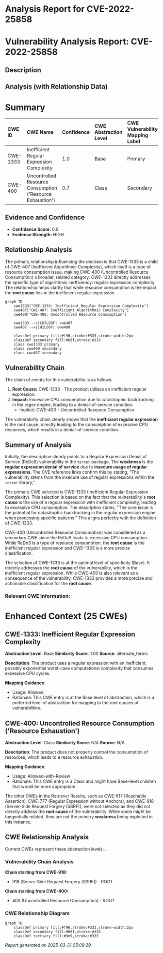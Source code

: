 # Analysis Report for CVE-2022-25858

# Vulnerability Analysis Report: CVE-2022-25858

## Description



## Analysis (with Relationship Data)

# Summary
| CWE ID  | CWE Name                                                           | Confidence | CWE Abstraction Level | CWE Vulnerability Mapping Label | CWE-Vulnerability Mapping Notes |
| :-------- | :----------------------------------------------------------------- | :--------- | :-------------------- | :------------------------------ | :------------------------------ |
| CWE-1333 | Inefficient Regular Expression Complexity                         | 1.0        | Base                  | Primary                         | Allowed                       |
| CWE-400 | Uncontrolled Resource Consumption ('Resource Exhaustion')   | 0.7        | Class                   | Secondary                      | Allowed-with-Review         |

## Evidence and Confidence

*   **Confidence Score:** 0.9
*   **Evidence Strength:** HIGH

## Relationship Analysis
The primary relationship influencing the decision is that CWE-1333 is a child of CWE-407 (Inefficient Algorithmic Complexity), which itself is a type of resource consumption issue, making CWE-400 (Uncontrolled Resource Consumption) a broader, related category. CWE-1333 directly addresses the specific type of algorithmic inefficiency: regular expression complexity. The relationship helps clarify that while resource consumption is the impact, the **root cause** lies in the inefficient regular expression.

```mermaid
graph TD
    cwe1333["CWE-1333: Inefficient Regular Expression Complexity"]
    cwe407["CWE-407: Inefficient Algorithmic Complexity"]
    cwe400["CWE-400: Uncontrolled Resource Consumption"]
    
    cwe1333 -->|CHILDOF| cwe407
    cwe407 -->|CHILDOF| cwe400

    classDef primary fill:#f96,stroke:#333,stroke-width:2px
    classDef secondary fill:#69f,stroke:#333
    class cwe1333 primary
    class cwe400 secondary
    class cwe407 secondary
```

## Vulnerability Chain
The chain of events for this vulnerability is as follows:

1.  **Root Cause:** CWE-1333 - The product utilizes an inefficient regular expression.
2.  **Impact:** Excessive CPU consumption due to catastrophic backtracking in the regex engine, leading to a denial-of-service condition.
    *   Implicit: CWE-400 - Uncontrolled Resource Consumption

The vulnerability chain clearly shows that the **inefficient regular expression** is the root cause, directly leading to the consumption of excessive CPU resources, which results in a denial-of-service condition.

## Summary of Analysis
Initially, the description clearly points to a Regular Expression Denial of Service (ReDoS) vulnerability in the `terser` package. The **weakness** is the **regular expression denial of service** due to **insecure usage of regular expressions**. The CVE reference links confirm this by stating, "The vulnerability stems from the insecure use of regular expressions within the `terser` library,".

The primary CWE selected is CWE-1333 (Inefficient Regular Expression Complexity). This selection is based on the fact that the vulnerability's **root cause** is the use of a regular expression with inefficient complexity, leading to excessive CPU consumption. The description states, "The core issue is the potential for catastrophic backtracking in the regular expression engine when processing specific patterns." This aligns perfectly with the definition of CWE-1333.

CWE-400 (Uncontrolled Resource Consumption) was considered as a secondary CWE since the ReDoS leads to excessive CPU consumption. While ReDoS is a type of resource consumption, the **root cause** is the inefficient regular expression and CWE-1333 is a more precise classification.

The selection of CWE-1333 is at the optimal level of specificity (Base). It directly addresses the **root cause** of the vulnerability, which is the inefficient regular expression. While CWE-400 is also relevant as a consequence of the vulnerability, CWE-1333 provides a more precise and actionable classification for the **root cause**.
### Relevant CWE Information:

# Enhanced Context (25 CWEs)

## CWE-1333: Inefficient Regular Expression Complexity
**Abstraction Level**: Base
**Similarity Score**: 1.00
**Source**: alternate_terms

**Description**:
The product uses a regular expression with an inefficient, possibly exponential worst-case computational complexity that consumes excessive CPU cycles.

**Mapping Guidance**:
- Usage: Allowed
- Rationale: This CWE entry is at the Base level of abstraction, which is a preferred level of abstraction for mapping to the root causes of vulnerabilities.

## CWE-400: Uncontrolled Resource Consumption ('Resource Exhaustion')
**Abstraction Level**: Class
**Similarity Score**: N/A
**Source**: N/A

**Description**:
The product does not properly control the consumption of resources, which leads to a resource exhaustion.

**Mapping Guidance**:
- Usage: Allowed-with-Review
- Rationale: This CWE entry is a Class and might have Base-level children that would be more appropriate.

The other CWEs in the Retriever Results, such as CWE-617 (Reachable Assertion), CWE-777 (Regular Expression without Anchors), and CWE-918 (Server-Side Request Forgery (SSRF)), were not selected as they did not directly address the **root cause** of the vulnerability. While some might be tangentially related, they are not the primary **weakness** being exploited in this instance.


## CWE Relationship Analysis

Current CWEs represent these abstraction levels: .


### Vulnerability Chain Analysis

**Chain starting from CWE-918:**
- 918 (Server-Side Request Forgery (SSRF)) - ROOT


**Chain starting from CWE-400:**
- 400 (Uncontrolled Resource Consumption) - ROOT



### CWE Relationship Diagram

```mermaid
graph TD
    classDef primary fill:#f96,stroke:#333,stroke-width:2px
    classDef secondary fill:#69f,stroke:#333
    classDef tertiary fill:#9e9,stroke:#333
```



*Report generated on 2025-03-31 05:09:29*
